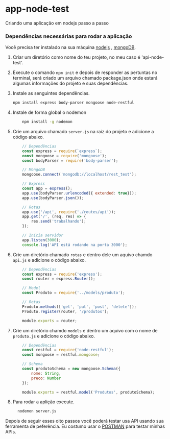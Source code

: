 # app-node-test
Criando uma aplicação em nodejs passo a passo

### Dependências necessárias para rodar a aplicação

Você precisa ter instalado na sua máquina [nodejs](https://nodejs.org/en/download/package-manager/)
, [mongoDB](https://docs.mongodb.com/manual/tutorial/install-mongodb-on-ubuntu/).

1. Criar um diretório como nome do teu projeto, no meu caso é 'api-node-test'.
2. Execute o comando ` npm init ` e depois de responder as pertuntas no terminal, será criado um arquivo chamado package.json onde estará algumas informações do projeto e suas dependências.

3. Instale as senguintes dependências.
    ```sh
    npm install express body-parser mongoose node-restful
    ```
4. Instale de forma global o nodemon
    ```sh
        npm install -g nodemon
    ```
5. Crie um arquivo chamado `server.js` na raiz do projeto e adicione a código abaixo.

    ```js
        // Dependências
        const express = require(`express`);
        const mongoose = require('mongoose');
        const bodyParser = require('body-parser');

        // MongoDB
        mongoose.connect('mongodb://localhost/rest_test');

        // Express
        const app = express();
        app.use(bodyParser.urlencoded({ extended: true}));
        app.use(bodyParser.json());

        // Rotas
        app.use('/api', require('./routes/api'));
        app.get('/', (req, res) => {
            res.send('trabalhando');
        });

        // Inicia servidor
        app.listen(3000);
        console.log('API está rodando na porta 3000');
    ```
6. Crie um diretório chamado `rotas` e dentro dele um aquivo chamdo `api.js` e adicione o código abaixo.

    ```js
        // Dependências
        const express = require('express');
        const router = express.Router();

        // Model
        const Produto = require('../models/produto');

        // Rotas
        Produto.methods(['get', 'put', 'post', 'delete']);
        Produto.register(router, '/produtos');

        module.exports = router;
    ```
7. Crie um diretório chamdo `models` e dentro um aquivo com o nome de `produto.js` e adicione o código abaixo.

    ```js
        // Dependências
        const restful = require('node-restful');
        const mongoose = restful.mongoose;

        // Schema
        const produtoSchema = new mongoose.Schema({
            nome: String,
            preco: Number
        });

        module.exports = restful.model('Produtos', produtoSchema);
    ```
8. Para rodar a aplição execute.

    ```sh
      nodemon server.js
    ```
Depois de seguir esses oito passos você poderá testar usa API usando sua ferramenta de peferência. Eu costumo usar o [POSTMAN](https://www.getpostman.com/) para testar minhas APIs.

